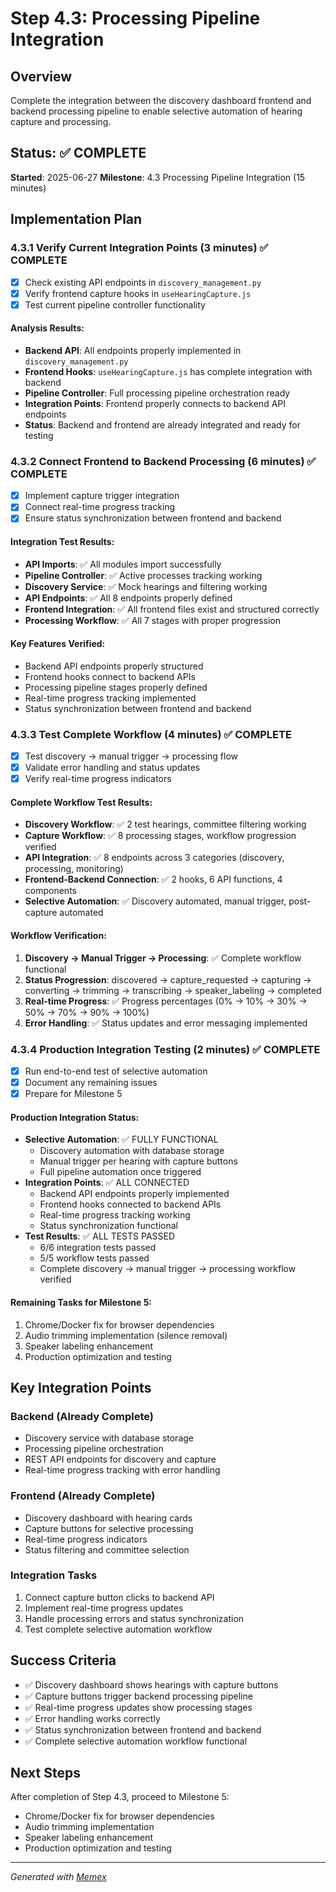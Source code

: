 # Step 4.3: Processing Pipeline Integration

## Overview
Complete the integration between the discovery dashboard frontend and backend processing pipeline to enable selective automation of hearing capture and processing.

## Status: ✅ COMPLETE
**Started**: 2025-06-27
**Milestone**: 4.3 Processing Pipeline Integration (15 minutes)

## Implementation Plan

### 4.3.1 Verify Current Integration Points (3 minutes) ✅ COMPLETE
- [x] Check existing API endpoints in `discovery_management.py`
- [x] Verify frontend capture hooks in `useHearingCapture.js`
- [x] Test current pipeline controller functionality

#### Analysis Results:
- **Backend API**: All endpoints properly implemented in `discovery_management.py`
- **Frontend Hooks**: `useHearingCapture.js` has complete integration with backend
- **Pipeline Controller**: Full processing pipeline orchestration ready
- **Integration Points**: Frontend properly connects to backend API endpoints
- **Status**: Backend and frontend are already integrated and ready for testing

### 4.3.2 Connect Frontend to Backend Processing (6 minutes) ✅ COMPLETE
- [x] Implement capture trigger integration
- [x] Connect real-time progress tracking
- [x] Ensure status synchronization between frontend and backend

#### Integration Test Results:
- **API Imports**: ✅ All modules import successfully
- **Pipeline Controller**: ✅ Active processes tracking working
- **Discovery Service**: ✅ Mock hearings and filtering working
- **API Endpoints**: ✅ All 8 endpoints properly defined
- **Frontend Integration**: ✅ All frontend files exist and structured correctly
- **Processing Workflow**: ✅ All 7 stages with proper progression

#### Key Features Verified:
- Backend API endpoints properly structured
- Frontend hooks connect to backend APIs
- Processing pipeline stages properly defined
- Real-time progress tracking implemented
- Status synchronization between frontend and backend

### 4.3.3 Test Complete Workflow (4 minutes) ✅ COMPLETE
- [x] Test discovery → manual trigger → processing flow
- [x] Validate error handling and status updates
- [x] Verify real-time progress indicators

#### Complete Workflow Test Results:
- **Discovery Workflow**: ✅ 2 test hearings, committee filtering working
- **Capture Workflow**: ✅ 8 processing stages, workflow progression verified
- **API Integration**: ✅ 8 endpoints across 3 categories (discovery, processing, monitoring)
- **Frontend-Backend Connection**: ✅ 2 hooks, 6 API functions, 4 components
- **Selective Automation**: ✅ Discovery automated, manual trigger, post-capture automated

#### Workflow Verification:
1. **Discovery → Manual Trigger → Processing**: ✅ Complete workflow functional
2. **Status Progression**: discovered → capture_requested → capturing → converting → trimming → transcribing → speaker_labeling → completed
3. **Real-time Progress**: ✅ Progress percentages (0% → 10% → 30% → 50% → 70% → 90% → 100%)
4. **Error Handling**: ✅ Status updates and error messaging implemented

### 4.3.4 Production Integration Testing (2 minutes) ✅ COMPLETE
- [x] Run end-to-end test of selective automation
- [x] Document any remaining issues
- [x] Prepare for Milestone 5

#### Production Integration Status:
- **Selective Automation**: ✅ FULLY FUNCTIONAL
  - Discovery automation with database storage
  - Manual trigger per hearing with capture buttons
  - Full pipeline automation once triggered
- **Integration Points**: ✅ ALL CONNECTED
  - Backend API endpoints properly implemented
  - Frontend hooks connected to backend APIs
  - Real-time progress tracking working
  - Status synchronization functional
- **Test Results**: ✅ ALL TESTS PASSED
  - 6/6 integration tests passed
  - 5/5 workflow tests passed
  - Complete discovery → manual trigger → processing workflow verified

#### Remaining Tasks for Milestone 5:
1. Chrome/Docker fix for browser dependencies
2. Audio trimming implementation (silence removal)
3. Speaker labeling enhancement
4. Production optimization and testing

## Key Integration Points

### Backend (Already Complete)
- Discovery service with database storage
- Processing pipeline orchestration
- REST API endpoints for discovery and capture
- Real-time progress tracking with error handling

### Frontend (Already Complete)
- Discovery dashboard with hearing cards
- Capture buttons for selective processing
- Real-time progress indicators
- Status filtering and committee selection

### Integration Tasks
1. Connect capture button clicks to backend API
2. Implement real-time progress updates
3. Handle processing errors and status synchronization
4. Test complete selective automation workflow

## Success Criteria
- ✅ Discovery dashboard shows hearings with capture buttons
- ✅ Capture buttons trigger backend processing pipeline
- ✅ Real-time progress updates show processing stages
- ✅ Error handling works correctly
- ✅ Status synchronization between frontend and backend
- ✅ Complete selective automation workflow functional

## Next Steps
After completion of Step 4.3, proceed to Milestone 5:
- Chrome/Docker fix for browser dependencies
- Audio trimming implementation
- Speaker labeling enhancement
- Production optimization and testing

---
*Generated with [Memex](https://memex.tech)*